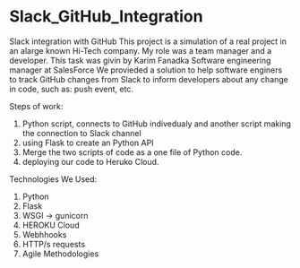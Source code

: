 # Slack_GitHub_Integration
Slack integration with GitHub
This project is a simulation of a real project in an alarge known Hi-Tech company.
My role was a team manager and a developer.
This task was givin by Karim Fanadka Software engineering manager at SalesForce
We provieded a solution to help software enginers to track GitHub changes from Slack to inform developers about any change in code, such as: push event, etc.

Steps of work:
1) Python script, connects to GitHub indivedualy and another script making the connection to Slack channel
2) using Flask to create an Python API
3) Merge the two scripts of code as a one file of Python code.
4) deploying our code to Heruko Cloud.

Technologies We Used:
1) Python
2) Flask
3) WSGI -> gunicorn
4) HEROKU Cloud
5) Webhhooks
6) HTTP/s requests
7) Agile Methodologies
